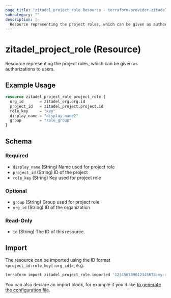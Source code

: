 ```yaml
---
page_title: "zitadel_project_role Resource - terraform-provider-zitadel"
subcategory: ""
description: |-
  Resource representing the project roles, which can be given as authorizations to users.
---
```


# zitadel_project_role (Resource)

Resource representing the project roles, which can be given as authorizations to users.

## Example Usage

```terraform
resource zitadel_project_role project_role {
  org_id       = zitadel_org.org.id
  project_id   = zitadel_project.project.id
  role_key     = "key"
  display_name = "display_name2"
  group        = "role_group"
}
```

<!-- schema generated by tfplugindocs -->
## Schema

### Required

- `display_name` (String) Name used for project role
- `project_id` (String) ID of the project
- `role_key` (String) Key used for project role

### Optional

- `group` (String) Group used for project role
- `org_id` (String) ID of the organization

### Read-Only

- `id` (String) The ID of this resource.

## Import

The resource can be imported using the ID format `<project_id:role_key[:org_id]>`, e.g.

```bash
terraform import zitadel_project_role.imported '123456789012345678:my-role-key:123456789012345678'
```

You can also declare an import block, for example if you'd like [to generate the configuration file](https://developer.hashicorp.com/terraform/language/import/generating-configuration).
